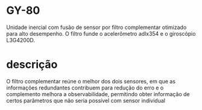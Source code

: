 # GY-80
Unidade inercial com fusão de sensor por filtro complementar otimizado para alto desempenho. O filtro funde o acelerômetro adlx354 e o giroscópio L3G4200D.
# descrição
O filtro complementar reúne o melhor dos dois sensores, em que as informações redundantes contribuem para redução do erro e o complemento melhora a observabilidade, permitindo obter informação de certos parâmetros que não seria possível com sensor individual


